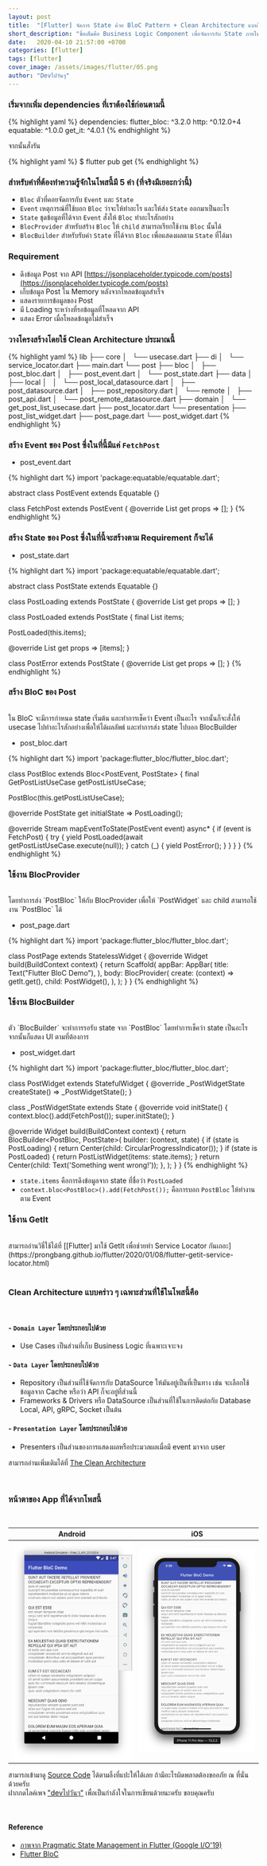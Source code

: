 ```yaml
---
layout: post
title:  "[Flutter] จัดการ State ด้วย BloC Pattern + Clean Architecture แบบไม่เน้นทฤษฎี"
short_description: "ชื่อเต็มคือ Business Logic Component เพื่อจัดการกับ State ภายในแอพซึ่งข้อมูลจะวิ้งไหลผ่าน Rx และ Stream"
date:   2020-04-10 21:57:00 +0700
categories: [flutter]
tags: [flutter]
cover_image: /assets/images/flutter/05.png
author: "Devไปวันๆ"
---
```


### เริ่มจากเพิ่ม dependencies ที่เราต้องใช้ก่อนตามนี้

{% highlight yaml %}
dependencies:
    flutter_bloc: ^3.2.0
    http: ^0.12.0+4
    equatable: ^1.0.0
    get_it: ^4.0.1
{% endhighlight %}

จากนั้นสั่งรัน

{% highlight yaml %}
$ flutter pub get
{% endhighlight %}

### สำหรับคำที่ต้องทำความรู้จักในโพสนี้มี 5 คำ (ที่จริงมีเยอะกว่านี้)

- `Bloc`    ตัวที่คอยจัดการกับ `Event` และ `State`
- `Event`   เหตุการณ์ที่ใช้บอก `Bloc` ว่าจะให้ทำอะไร และให้ส่ง `State` ออกมาเป็นอะไร
- `State`   ชุดข้อมูลที่ได้จาก `Event` สั่งให้ `Bloc` ทำอะไรสักอย่าง
- `BlocProvider`    สำหรับสร้าง `Bloc` ให้ `child` สามารถเรียกใช้งาน `Bloc` นั้นได้
- `BlocBuilder`     สำหรับรับค่า `State` ที่ได้จาก `Bloc` เพื่อแสดงผลตาม `State` ที่ได้มา

### Requirement

- ดึงข้อมูล Post จาก API [https://jsonplaceholder.typicode.com/posts](https://jsonplaceholder.typicode.com/posts)
- เก็บข้อมูล Post ใน Memory หลังจากโหลดข้อมูลสำเร็จ
- แสดงรายการข้อมูลของ Post
- มี Loading ระหว่างที่รอข้อมูลที่โหลดจาก API
- แสดง Error เมื่อโหลดข้อมูลไม่สำเร็จ

### วางโครงสร้างโดยใช้ Clean Architecture ประมาณนี้

{% highlight yaml %}
lib
├── core
│   └── usecase.dart
├── di
│   └── service_locator.dart
├── main.dart
└── post
    ├── bloc
    │   ├── post_bloc.dart
    │   ├── post_event.dart
    │   └── post_state.dart
    ├── data
    │   ├── local
    │   │   └── post_local_datasource.dart
    │   ├── post_datasource.dart
    │   ├── post_repository.dart
    │   └── remote
    │       ├── post_api.dart
    │       └── post_remote_datasource.dart
    ├── domain
    │   └── get_post_list_usecase.dart
    ├── post_locator.dart
    └── presentation
        ├── post_list_widget.dart
        ├── post_page.dart
        └── post_widget.dart
{% endhighlight %}

### สร้าง Event ของ Post ซึ่งในที่นี้มีแค่ `FetchPost`

- post_event.dart

{% highlight dart %}
import 'package:equatable/equatable.dart';

abstract class PostEvent extends Equatable {}

class FetchPost extends PostEvent {
  @override
  List<Object> get props => [];
}
{% endhighlight %}

### สร้าง State ของ Post ซึ่งในที่นี้จะสร้างตาม Requirement ก็จะได้

- post_state.dart

{% highlight dart %}
import 'package:equatable/equatable.dart';

abstract class PostState extends Equatable {}

class PostLoading extends PostState {
  @override
  List<Object> get props => [];
}

class PostLoaded extends PostState {
  final List<dynamic> items;

  PostLoaded(this.items);

  @override
  List<Object> get props => [items];
}

class PostError extends PostState {
  @override
  List<Object> get props => [];
}
{% endhighlight %}

### สร้าง BloC ของ Post

<br>
ใน BloC จะมีการกำหนด state เริ่มต้น และทำการเช็คว่า Event เป็นอะไร จากนั้นก็จะสั่งให้ usecase ไปทำอะไรสักอย่างเพื่อให้ได้ผลลัพธ์ และทำการส่ง state ไปบอก BlocBuilder

- post_bloc.dart

{% highlight dart %}
import 'package:flutter_bloc/flutter_bloc.dart';

class PostBloc extends Bloc<PostEvent, PostState> {
  final GetPostListUseCase getPostListUseCase;

  PostBloc(this.getPostListUseCase);

  @override
  PostState get initialState => PostLoading();

  @override
  Stream<PostState> mapEventToState(PostEvent event) async* {
    if (event is FetchPost) {
      try {
        yield PostLoaded(await getPostListUseCase.execute(null));
      } catch (_) {
        yield PostError();
      }
    }
  }
}
{% endhighlight %}

### ใช้งาน BlocProvider

<br>
โดยทำการส่ง `PostBloc` ให้กับ BlocProvider เพื่อให้ `PostWidget` และ child สามารถใช้งาน `PostBloc` ได้

- post_page.dart

{% highlight dart %}
import 'package:flutter_bloc/flutter_bloc.dart';

class PostPage extends StatelessWidget {
  @override
  Widget build(BuildContext context) {
    return Scaffold(
      appBar: AppBar(
        title: Text("Flutter BloC Demo"),
      ),
      body: BlocProvider<PostBloc>(
        create: (context) => getIt.get<PostBloc>(),
        child: PostWidget(),
      ),
    );
  }
}
{% endhighlight %}

### ใช้งาน BlocBuilder

<br>
ตัว `BlocBuilder` จะทำการรอรับ state จาก `PostBloc` โดยทำการเช็คว่า state เป็นอะไร จากนั้นก็แสดง UI ตามที่ต้องการ 

- post_widget.dart

{% highlight dart %}
import 'package:flutter_bloc/flutter_bloc.dart';

class PostWidget extends StatefulWidget {
  @override
  _PostWidgetState createState() => _PostWidgetState();
}

class _PostWidgetState extends State<PostWidget> {
  @override
  void initState() {
    context.bloc<PostBloc>().add(FetchPost());
    super.initState();
  }

  @override
  Widget build(BuildContext context) {
    return BlocBuilder<PostBloc, PostState>(
      builder: (context, state) {
        if (state is PostLoading) {
          return Center(child: CircularProgressIndicator());
        }
        if (state is PostLoaded) {
          return PostListWidget(items: state.items);
        }
        return Center(child: Text('Something went wrong!'));
      },
    );
  }
}
{% endhighlight %}

- `state.items` คือการดึงข้อมูลจาก state ที่ชื่อว่า `PostLoaded` 
- `context.bloc<PostBloc>().add(FetchPost());` คือการบอก `PostBloc` ให้ทำงานตาม Event

### ใช้งาน GetIt

<br>
สามารถอ่านวิธี่ใช้ได้ที่ [[Flutter] มาใช้ GetIt เพื่อช่วยทำ Service Locator กันเถอะ](https://prongbang.github.io/flutter/2020/01/08/flutter-getit-service-locator.html)
<br>
<br>


### Clean Architecture แบบคร่าว ๆ เฉพาะส่วนที่ใช้ในโพสนี้คือ

<br>

#### - `Domain Layer` โดยประกอบไปด้วย

- Use Cases เป็นส่วนที่เก็บ Business Logic ที่เฉพาะเจาะจง

#### - `Data Layer` โดยประกอบไปด้วย

- Repository เป็นส่วนที่ใช้จัดการกับ DataSource ให้มันอยู่เป็นที่เป็นทาง เช่น จะเลือกใช้ข้อมูลจาก Cache หรือว่า API ก็จะอยู่ที่ส่วนนี้
- Frameworks & Drivers หรือ DataSource เป็นส่วนที่ใช้ในการติดต่อกับ Database Local, API, gRPC, Socket เป็นต้น

#### - `Presentation Layer` โดยประกอบไปด้วย

- Presenters เป็นส่วนของการแสดงผลหรือประมวลผลเมื่อมี event มาจาก user 

สามารถอ่านเพิ่มเติมได้ที่ [The Clean Architecture](https://blog.cleancoder.com/uncle-bob/2012/08/13/the-clean-architecture.html)

<br>

### หน้าตาของ App ที่ได้จากโพสนี้

<br>

|                  Android                   |                     iOS                    |
|--------------------------------------------|--------------------------------------------|
|<img src="/assets/images/flutter/05-1.png"/>|<img src="/assets/images/flutter/05-2.png"/>|

สามารถเข้ามาดู [Source Code](https://raboninco.com/XBwP) ได้ตามลิ้งที่แปะให้ได้เลย ถ้ามีอะไรผิดพลาดต้องขออภัย​ ณ ที่นั่นด้วยครับ <br>
ฝากกดไลค์เพจ ["devไปวันๆ"](https://fb.me/async.true) เพื่อเป็นกำลังใจในการเขียนด้วยนะครับ ขอบคุณครับ

<br>

#### Reference

- [ภาพจาก Pragmatic State Management in Flutter (Google I/O'19)](https://youtu.be/d_m5csmrf7I?t=778)
- [Flutter BloC](https://pub.dev/packages/flutter_bloc)
